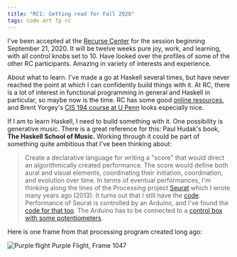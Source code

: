 ```yaml
---
title: "RC1: Getting read for Fall 2020"
tags: code art fp rc
---
```


I've been accepted at the [Recurse Center](https://recurse.com)
for the session beginning September 21, 2020.
It will be twelve weeks pure joy, work, and learning, with
all control knobs set to 10. Have looked over the profiles
of some of the other RC participants.  Amazing in variety of interests and experience.


About what to learn.  I've made a go at Haskell several times, but have never
reached the point at which I can confidently build things
with it.  At RC, there is a lot of interest in functional
programming in general and Haskell in particular, so maybe now is the time.
RC has some good [online resources](https://github.com/recursecenter/wiki/wiki/Haskell-Resources), and
Brent Yorgey's [CIS 194 course at U Penn](https://www.seas.upenn.edu/~cis194/spring13/lectures.html)
looks especially nice.

If I am to learn Haskell, I need to build something with it.  One possibility is
generative music.  There is a great reference for this: Paul Hudak's book,
**The Haskell School of Music.**  Working through it
could be part of something quite ambitious
that I've been thinking about:

> Create a declarative language for writing a "score" that would direct an
algorithmically created performance.  The score would define both aural and
visual elements, coordinating their initiation, coordination, and evolution
over time.  In terms of eventual performances, I'm thinking along the
lines of the Processing project
[Seurat](https://wordpress.com/view/square-the-circle.com)
which I wrote many years ago (2013).  It turns out that I still have the
[code](https://github.com/jxxcarlson/Processing/tree/master/seurat).
Performance of Seurat is controlled by an Arduino, and I've found the
[code for that too](https://github.com/jxxcarlson/Processing/tree/master/Sensors).
The Arduino has to be connected to a
[control box with some potentiometers](https://square-the-circle.com/2013/05/02/seurat-square/).

Here is one frame from that processing program created long ago:

![Purple flight](http://noteimages.s3.amazonaws.com/jim_images/purpleFlight.png)
Purple Flight, Frame 1047
